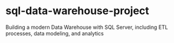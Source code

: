# sql-data-warehouse-project
Building a modern Data Warehouse with SQL Server, including ETL processes, data modeling, and analytics
